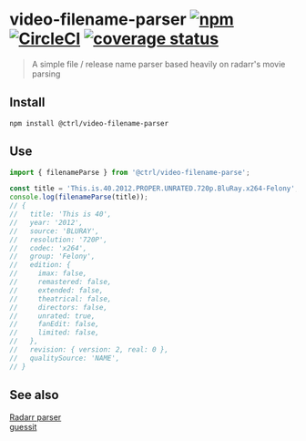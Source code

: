 # video-filename-parser [![npm](https://img.shields.io/npm/v/@ctrl/video-filename-parser.svg?maxAge=3600)](https://www.npmjs.com/package/@ctrl/video-filename-parser) [![CircleCI](https://circleci.com/gh/TypeCtrl/video-filename-parser.svg?style=svg)](https://circleci.com/gh/TypeCtrl/video-filename-parser) [![coverage status](https://codecov.io/gh/typectrl/video-filename-parser/branch/master/graph/badge.svg)](https://codecov.io/gh/typectrl/video-filename-parser)

> A simple file / release name parser based heavily on radarr's movie parsing

## Install

```console
npm install @ctrl/video-filename-parser
```

## Use

```ts
import { filenameParse } from '@ctrl/video-filename-parse';

const title = 'This.is.40.2012.PROPER.UNRATED.720p.BluRay.x264-Felony';
console.log(filenameParse(title));
// {
//   title: 'This is 40',
//   year: '2012',
//   source: 'BLURAY',
//   resolution: '720P',
//   codec: 'x264',
//   group: 'Felony',
//   edition: {
//     imax: false,
//     remastered: false,
//     extended: false,
//     theatrical: false,
//     directors: false,
//     unrated: true,
//     fanEdit: false,
//     limited: false,
//   },
//   revision: { version: 2, real: 0 },
//   qualitySource: 'NAME',
// }
```

## See also
[Radarr parser](https://github.com/Radarr/Radarr/blob/01ad015b1433ce792c24f019f701f3a8a59c4b2c/src/NzbDrone.Core/Parser/Parser.cs)  
[guessit](https://github.com/guessit-io/guessit)
